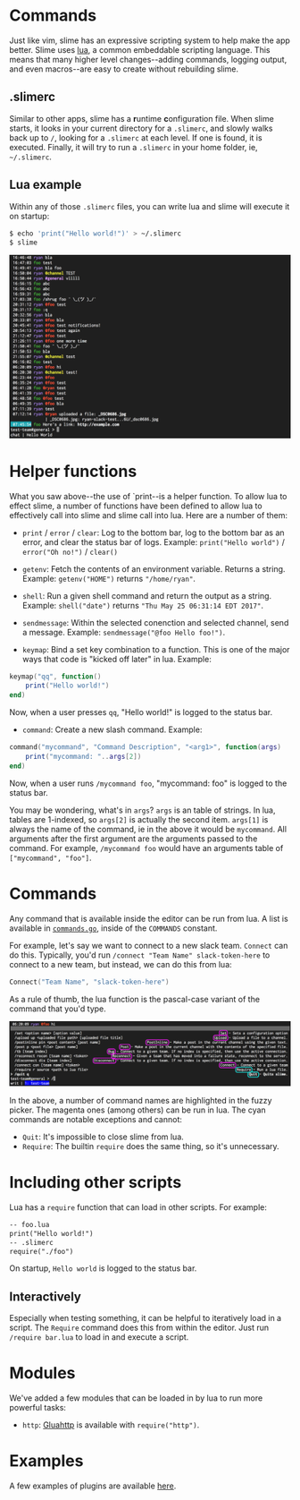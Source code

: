# Commands

Just like vim, slime has an expressive scripting system to help make the app better. Slime uses
[lua](www.lua.org), a common embeddable scripting language. This means that many higher level
changes--adding commands, logging output, and even macros--are easy to create without rebuilding
slime.

## .slimerc
Similar to other apps, slime has a **r**untime **c**onfiguration file. When slime starts, it looks in
your current directory for a `.slimerc`, and slowly walks back up to `/`, looking for a `.slimerc`
at each level. If one is found, it is executed. Finally, it will try to run a `.slimerc` in your
home folder, ie, `~/.slimerc`.

## Lua example
Within any of those `.slimerc` files, you can write lua and slime will execute it on startup:

```bash
$ echo 'print("Hello world!")' > ~/.slimerc
$ slime
```

![Lua Example](gifs/LuaExample.png)

# Helper functions

What you saw above--the use of `print--is a helper function. To allow lua to effect slime, a number
of functions have been defined to allow lua to effectively call into slime and slime call into lua.
Here are a number of them:

- `print` / `error` / `clear`: Log to the bottom bar, log to the bottom bar as an error, and clear
  the status bar of logs. Example: `print("Hello world")` / `error("Oh no!")` / `clear()`
- `getenv`: Fetch the contents of an environment variable. Returns a string. Example:
  `getenv("HOME")` returns `"/home/ryan"`.
- `shell`: Run a given shell command and return the output as a string. Example: `shell("date")`
  returns `"Thu May 25 06:31:14 EDT 2017"`.
- `sendmessage`: Within the selected conenction and selected channel, send a message. Example:
  `sendmessage("@foo Hello foo!")`.

- `keymap`: Bind a set key combination to a function. This is one of the major ways that code is
  "kicked off later" in lua. Example:
```lua
keymap("qq", function()
	print("Hello world!")
end)
```

Now, when a user presses `qq`, "Hello world!" is logged to the status bar.

- `command`: Create a new slash command. Example:
```lua
command("mycommand", "Command Description", "<arg1>", function(args)
	print("mycommand: "..args[2])
end)
```

Now, when a user runs `/mycommand foo`, "mycommand: foo" is logged to the status bar.

You may be wondering, what's in `args`? `args` is an table of strings. In lua, tables are 1-indexed,
so `args[2]` is actually the second item. `args[1]` is always the name of the command, ie in the
above it would be `mycommand`. All arguments after the first argument are the arguments passed to
the command. For example, `/mycommand foo` would have an arguments table of `["mycommand", "foo"]`.

# Commands
Any command that is available inside the editor can be run from lua. A list is available in
[`commands.go`](https://github.com/1egoman/slime/blob/master/commands.go), inside of the `COMMANDS`
constant.

For example, let's say we want to connect to a new slack team. `Connect` can do this. Typically,
you'd run `/connect "Team Name" slack-token-here` to connect to a new team, but instead, we can do
this from lua:

```lua
Connect("Team Name", "slack-token-here")
```

As a rule of thumb, the lua function is the pascal-case variant of the command that you'd type.

![LuaCommandNames.png](gifs/LuaCommandNames.png)

In the above, a number of command names are highlighted in the fuzzy picker. The magenta ones (among
others) can be run in lua. The cyan commands are notable exceptions and cannot:
- `Quit`: It's impossible to close slime from lua.
- `Require`: The builtin `require` does the same thing, so it's unnecessary.

# Including other scripts
Lua has a `require` function that can load in other scripts. For example:
```
-- foo.lua
print("Hello world!")
-- .slimerc
require("./foo")
```

On startup, `Hello world` is logged to the status bar.

## Interactively
Especially when testing something, it can be helpful to iteratively load in a script. The `Require`
command does this from within the editor. Just run `/require bar.lua` to load in and execute a
script.

# Modules
We've added a few modules that can be loaded in by lua to run more powerful tasks:

- `http`: [Gluahttp](https://github.com/cjoudrey/gluahttp) is available with `require("http")`.

# Examples
A few examples of plugins are available [here](../examples).
